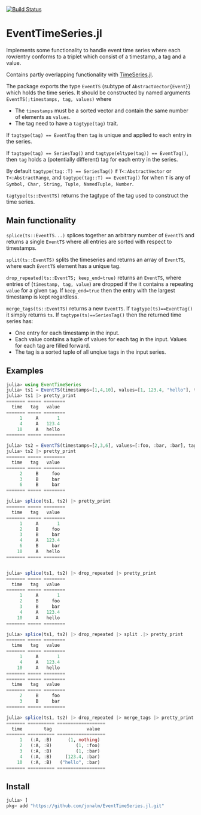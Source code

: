 
[![Build Status](https://travis-ci.com/jonalm/EventTimeSeries.jl.svg?branch=master)](https://travis-ci.com/jonalm/EventTimeSeries.jl)


# EventTimeSeries.jl

Implements some functionality to handle event time series where each row/entry conforms to a triplet which consist of a timestamp, a tag and a value.

Contains partly overlapping functionality with [TimeSeries.jl](https://github.com/JuliaStats/TimeSeries.jl).

The package exports the type `EventTS` (subtype of `AbstractVector{Event}`) which holds the time series. It should be constructed by named arguments `EventTS(;timestamps, tag, values)` where
 - The `timestamps` must be a sorted vector and contain the same number of elements as `values`.
- The tag need to have a `tagtype(tag)` trait.

If `tagtype(tag) == EventTag` then `tag` is unique and applied to each entry in the series.

If `tagtype(tag) == SeriesTag()` and `tagtype(eltype(tag)) == EventTag()`, then `tag` holds a (potentially different) tag for each entry in the series.

By default `tagtype(tag::T) == SeriesTag()` if `T<:AbstractVector` or `T<:AbstractRange`, and `tagtype(tag::T) == EventTag()` for when `T` is any of `Symbol, Char, String, Tuple, NamedTuple, Number`.

`tagtype(ts::EventTS)` returns the tagtype of the tag used to construct the time series.

## Main functionality

`splice(ts::EventTS...)` splices together an arbitrary number of `EventTS` and returns a single `EventTS` where all entries are sorted with respect to timestamps.

`split(ts::EventTS)` splits the timeseries and returns an array of `EventTS`, where each `EventTS` element has a unique tag.

`drop_repeated(ts::EventTS; keep_end=true)` returns an `EventTS`, where entries of (`timestamp, tag, value`) are dropped if the it contains a repeating  `value` for a given `tag`. If `keep_end=true` then the entry with the largest timestamp is kept regardless.

`merge_tags(ts::EventTS)` returns a new `EventTS`. If `tagtype(ts)==EventTag()` it simply returns `ts`. If `tagtype(ts)==SeriesTag()` then the returned time series has:
- One entry for each timestamp in the input.
- Each value contains a tuple of values for each tag in the input. Values for each tag are filled forward.
- The tag is a sorted tuple of all unqiue tags in the input series.

## Examples

```julia
julia> using EventTimeSeries
julia> ts1 = EventTS(timestamps=[1,4,10], values=[1, 123.4, "hello"], tag=:A)
julia> ts1 |> pretty_print
======= ===== ========
  time   tag   value  
======= ===== ========
     1     A       1  
     4     A   123.4  
    10     A   hello  
======= ===== ========

julia> ts2 = EventTS(timestamps=[2,3,6], values=[:foo, :bar, :bar], tag=:B)
julia> ts2 |> pretty_print
======= ===== ========
  time   tag   value  
======= ===== ========
     2     B     foo  
     3     B     bar  
     6     B     bar  
======= ===== ========

julia> splice(ts1, ts2) |> pretty_print
======= ===== ========
  time   tag   value  
======= ===== ========
     1     A       1  
     2     B     foo  
     3     B     bar  
     4     A   123.4  
     6     B     bar  
    10     A   hello  
======= ===== ========


julia> splice(ts1, ts2) |> drop_repeated |> pretty_print
======= ===== ========
  time   tag   value  
======= ===== ========
     1     A       1  
     2     B     foo  
     3     B     bar  
     4     A   123.4  
    10     A   hello  
======= ===== ========

julia> splice(ts1, ts2) |> drop_repeated |> split .|> pretty_print
======= ===== ========
  time   tag   value  
======= ===== ========
     1     A       1  
     4     A   123.4  
    10     A   hello  
======= ===== ========
======= ===== ========
  time   tag   value  
======= ===== ========
     2     B     foo  
     3     B     bar  
======= ===== ========

julia> splice(ts1, ts2) |> drop_repeated |> merge_tags |> pretty_print
======= ========== ==================
  time        tag             value  
======= ========== ==================
     1   (:A, :B)      (1, nothing)  
     2   (:A, :B)         (1, :foo)  
     3   (:A, :B)         (1, :bar)  
     4   (:A, :B)     (123.4, :bar)  
    10   (:A, :B)   ("hello", :bar)  
======= ========== ==================

```

## Install

```julia
julia> ]
pkg> add "https://github.com/jonalm/EventTimeSeries.jl.git"
```
